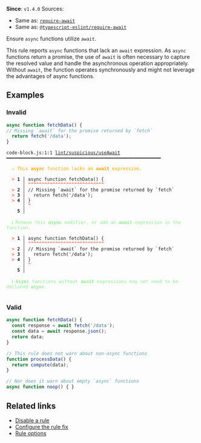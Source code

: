 **Since**: `v1.4.0`
Sources: 
- Same as: <a href="https://eslint.org/docs/latest/rules/require-await" target="_blank"><code>require-await</code></a>
- Same as: <a href="https://typescript-eslint.io/rules/require-await" target="_blank"><code>@typescript-eslint/require-await</code></a>

Ensure `async` functions utilize `await`.

This rule reports `async` functions that lack an `await` expression. As `async`
functions return a promise, the use of `await` is often necessary to capture the
resolved value and handle the asynchronous operation appropriately. Without `await`,
the function operates synchronously and might not leverage the advantages of async
functions.

## Examples

### Invalid

```js
async function fetchData() {
// Missing `await` for the promise returned by `fetch`
  return fetch('/data');
}
```

<pre class="language-text"><code class="language-text">code-block.js:1:1 <a href="https://biomejs.dev/linter/rules/use-await">lint/suspicious/useAwait</a> ━━━━━━━━━━━━━━━━━━━━━━━━━━━━━━━━━━━━━━━━━━━━━━━━━━━━━━━━━<br /><br /><strong><span style="color: Orange;">  </span></strong><strong><span style="color: Orange;">⚠</span></strong> <span style="color: Orange;">This </span><span style="color: Orange;"><strong>async</strong></span><span style="color: Orange;"> function lacks an </span><span style="color: Orange;"><strong>await</strong></span><span style="color: Orange;"> expression.</span><br />  <br /><strong><span style="color: Tomato;">  </span></strong><strong><span style="color: Tomato;">&gt;</span></strong> <strong>1 │ </strong>async function fetchData() {<br />   <strong>   │ </strong><strong><span style="color: Tomato;">^</span></strong><strong><span style="color: Tomato;">^</span></strong><strong><span style="color: Tomato;">^</span></strong><strong><span style="color: Tomato;">^</span></strong><strong><span style="color: Tomato;">^</span></strong><strong><span style="color: Tomato;">^</span></strong><strong><span style="color: Tomato;">^</span></strong><strong><span style="color: Tomato;">^</span></strong><strong><span style="color: Tomato;">^</span></strong><strong><span style="color: Tomato;">^</span></strong><strong><span style="color: Tomato;">^</span></strong><strong><span style="color: Tomato;">^</span></strong><strong><span style="color: Tomato;">^</span></strong><strong><span style="color: Tomato;">^</span></strong><strong><span style="color: Tomato;">^</span></strong><strong><span style="color: Tomato;">^</span></strong><strong><span style="color: Tomato;">^</span></strong><strong><span style="color: Tomato;">^</span></strong><strong><span style="color: Tomato;">^</span></strong><strong><span style="color: Tomato;">^</span></strong><strong><span style="color: Tomato;">^</span></strong><strong><span style="color: Tomato;">^</span></strong><strong><span style="color: Tomato;">^</span></strong><strong><span style="color: Tomato;">^</span></strong><strong><span style="color: Tomato;">^</span></strong><strong><span style="color: Tomato;">^</span></strong><strong><span style="color: Tomato;">^</span></strong><strong><span style="color: Tomato;">^</span></strong><br /><strong><span style="color: Tomato;">  </span></strong><strong><span style="color: Tomato;">&gt;</span></strong> <strong>2 │ </strong>// Missing `await` for the promise returned by `fetch`<br /><strong><span style="color: Tomato;">  </span></strong><strong><span style="color: Tomato;">&gt;</span></strong> <strong>3 │ </strong>  return fetch('/data');<br /><strong><span style="color: Tomato;">  </span></strong><strong><span style="color: Tomato;">&gt;</span></strong> <strong>4 │ </strong>}<br />   <strong>   │ </strong><strong><span style="color: Tomato;">^</span></strong><br />    <strong>5 │ </strong><br />  <br /><strong><span style="color: lightgreen;">  </span></strong><strong><span style="color: lightgreen;">ℹ</span></strong> <span style="color: lightgreen;">Remove this </span><span style="color: lightgreen;"><strong>async</strong></span><span style="color: lightgreen;"> modifier, or add an </span><span style="color: lightgreen;"><strong>await</strong></span><span style="color: lightgreen;"> expression in the function.</span><br />  <br /><strong><span style="color: Tomato;">  </span></strong><strong><span style="color: Tomato;">&gt;</span></strong> <strong>1 │ </strong>async function fetchData() {<br />   <strong>   │ </strong><strong><span style="color: Tomato;">^</span></strong><strong><span style="color: Tomato;">^</span></strong><strong><span style="color: Tomato;">^</span></strong><strong><span style="color: Tomato;">^</span></strong><strong><span style="color: Tomato;">^</span></strong><strong><span style="color: Tomato;">^</span></strong><strong><span style="color: Tomato;">^</span></strong><strong><span style="color: Tomato;">^</span></strong><strong><span style="color: Tomato;">^</span></strong><strong><span style="color: Tomato;">^</span></strong><strong><span style="color: Tomato;">^</span></strong><strong><span style="color: Tomato;">^</span></strong><strong><span style="color: Tomato;">^</span></strong><strong><span style="color: Tomato;">^</span></strong><strong><span style="color: Tomato;">^</span></strong><strong><span style="color: Tomato;">^</span></strong><strong><span style="color: Tomato;">^</span></strong><strong><span style="color: Tomato;">^</span></strong><strong><span style="color: Tomato;">^</span></strong><strong><span style="color: Tomato;">^</span></strong><strong><span style="color: Tomato;">^</span></strong><strong><span style="color: Tomato;">^</span></strong><strong><span style="color: Tomato;">^</span></strong><strong><span style="color: Tomato;">^</span></strong><strong><span style="color: Tomato;">^</span></strong><strong><span style="color: Tomato;">^</span></strong><strong><span style="color: Tomato;">^</span></strong><strong><span style="color: Tomato;">^</span></strong><br /><strong><span style="color: Tomato;">  </span></strong><strong><span style="color: Tomato;">&gt;</span></strong> <strong>2 │ </strong>// Missing `await` for the promise returned by `fetch`<br /><strong><span style="color: Tomato;">  </span></strong><strong><span style="color: Tomato;">&gt;</span></strong> <strong>3 │ </strong>  return fetch('/data');<br /><strong><span style="color: Tomato;">  </span></strong><strong><span style="color: Tomato;">&gt;</span></strong> <strong>4 │ </strong>}<br />   <strong>   │ </strong><strong><span style="color: Tomato;">^</span></strong><br />    <strong>5 │ </strong><br />  <br /><strong><span style="color: lightgreen;">  </span></strong><strong><span style="color: lightgreen;">ℹ</span></strong> <span style="color: lightgreen;"><strong>Async</strong></span><span style="color: lightgreen;"> functions without </span><span style="color: lightgreen;"><strong>await</strong></span><span style="color: lightgreen;"> expressions may not need to be declared </span><span style="color: lightgreen;"><strong>async</strong></span><span style="color: lightgreen;">.</span><br />  <br /></code></pre>

### Valid

```js
async function fetchData() {
  const response = await fetch('/data');
  const data = await response.json();
  return data;
}

// This rule does not warn about non-async functions
function processData() {
  return compute(data);
}

// Nor does it warn about empty `async` functions
async function noop() { }
```

## Related links

- [Disable a rule](/linter/#disable-a-lint-rule)
- [Configure the rule fix](/linter#configure-the-rule-fix)
- [Rule options](/linter/#rule-options)
